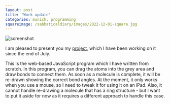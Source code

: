 ```yaml
---
layout: post
title: "Work update"
categories: munich, programming
squareimage: /sabbaticaldiary/images/2022-12-01-square.jpg
---
```

<img src="/sabbaticaldiary/images/2022-12-01.jpg" alt="screenshot" class="center">

I am pleased to present you my <a href="">project</a>, which I have been working on it since the end of July.

This is the web-based JavaScript program which I have written from scratch. In this program, you can drag the atoms into the grey area and draw bonds to connect them. As soon as a molecule is complete, it will be re-drawn showing the correct bond angles. At the moment, it only works when you use a mouse, so I need to tweak it for using it on an iPad. Also, it cannot handle re-drawing a molecule that has a ring structure - but I want to put it aside for now as it requires a different approach to handle this case.